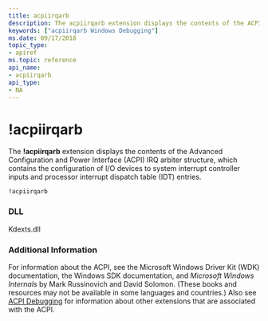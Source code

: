 ```yaml
---
title: acpiirqarb
description: The acpiirqarb extension displays the contents of the ACPI IRQ arbiter structure, which contains the configuration of I/O devices to system interrupt controller inputs and processor IDT entries.
keywords: ["acpiirqarb Windows Debugging"]
ms.date: 09/17/2018
topic_type:
- apiref
ms.topic: reference
api_name:
- acpiirqarb
api_type:
- NA
---
```


# !acpiirqarb


The **!acpiirqarb** extension displays the contents of the Advanced Configuration and Power Interface (ACPI) IRQ arbiter structure, which contains the configuration of I/O devices to system interrupt controller inputs and processor interrupt dispatch table (IDT) entries.

```dbgcmd
!acpiirqarb
```

### <span id="DLL"></span><span id="dll"></span>DLL


<p>Kdexts.dll</p>


 

### Additional Information

For information about the ACPI, see the Microsoft Windows Driver Kit (WDK) documentation, the Windows SDK documentation, and *Microsoft Windows Internals* by Mark Russinovich and David Solomon. (These books and resources may not be available in some languages and countries.) Also see [ACPI Debugging](../debugger/acpi-debugging.md) for information about other extensions that are associated with the ACPI.

 

 





